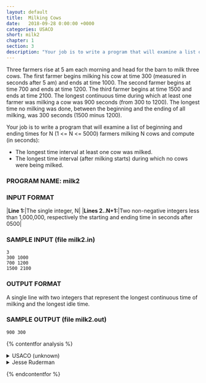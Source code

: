 ```yaml
---
layout: default
title:  Milking Cows
date:   2018-09-28 0:00:00 +0000
categories: USACO
short: milk2
chapter: 1
section: 3
description: "Your job is to write a program that will examine a list of beginning and ending times for N (1 <= N <= 5000) farmers milking N cows and compute longest time interval when a cow were being milked and during which no cows were being milked."
---
```


Three farmers rise at 5 am each morning and head for the barn to milk three cows. The first farmer begins milking his cow at time 300 (measured in seconds after 5 am) and ends at time 1000. The second farmer begins at time 700 and ends at time 1200. The third farmer begins at time 1500 and ends at time 2100. The longest continuous time during which at least one farmer was milking a cow was 900 seconds (from 300 to 1200). The longest time no milking was done, between the beginning and the ending of all milking, was 300 seconds (1500 minus 1200).

Your job is to write a program that will examine a list of beginning and ending times for N (1 <= N <= 5000) farmers milking N cows and compute (in seconds):

*   The longest time interval at least one cow was milked.
*   The longest time interval (after milking starts) during which no cows were being milked.

### PROGRAM NAME: milk2

### INPUT FORMAT

|**Line 1:**|The single integer, N|
|**Lines 2..N+1:**|Two non-negative integers less than 1,000,000, respectively the starting and ending time in seconds after 0500|

### SAMPLE INPUT (file milk2.in)

```none
3
300 1000
700 1200
1500 2100
```

### OUTPUT FORMAT

A single line with two integers that represent the longest continuous time of milking and the longest idle time.

### SAMPLE OUTPUT (file milk2.out)

```none
900 300
```

{% contentfor analysis %}

<details>
<summary>
USACO (unknown)
</summary>

We read the list of times, sort it by start time, and then walk over the list once, merging overlapping times. Then we walk the list watching for long milking periods and long non-milking periods.

An alternate approach would be to just keep an array of size a million and mark off times. On a nice fast processor, that's probably fast enough, but our above algorithm will work even on slow processors, and it's not much harder to write.

```c
#include <stdio.h>
#include <stdlib.h>
#include <string.h>
#include <assert.h>

#define MAXMILKING 5000

typedef struct Milking	Milking;
struct Milking {
    int begin;
    int end;
};

Milking milking[MAXMILKING];
int nmilking;

int
milkcmp(const void *va, const void *vb)
{
    Milking *a, *b;

    a = (Milking*)va;
    b = (Milking*)vb;

    if(a->begin > b->begin)
	return 1;
    if(a->begin < b->begin)
	return -1;
    return 0;
}

void
main(void)
{
    FILE *fin, *fout;
    int i, j, t, tmilk, tnomilk;
    Milking cur;

    fin = fopen("milk2.in", "r");
    fout = fopen("milk2.out", "w");
    assert(fin != NULL && fout != NULL);

    /* read input, sort */
    fscanf(fin, "%d", &nmilking);
    for(i=0; i<nmilking; i++)
	fscanf(fin, "%d %d", &milking[i].begin, &milking[i].end);

    qsort(milking, nmilking, sizeof(Milking), milkcmp);

    /* walk over list, looking for long periods of time */
    /* tmilk = longest milking time */
    /* tnomilk = longest non-milking time */
    /* cur = current span of milking time being considered */

    tmilk = 0;
    tnomilk = 0;
    cur = milking[0];
    for(i=1; i<nmilking; i++) {
	if(milking[i].begin > cur.end) {	/* a down time */
	    t = milking[i].begin - cur.end;
	    if(t > tnomilk)
		tnomilk = t;

	    t = cur.end - cur.begin;
	    if(t > tmilk)
		tmilk = t;

	    cur = milking[i];
	} else {	
	    if(milking[i].end > cur.end)
		cur.end = milking[i].end;
	}
    }

    /* check final milking period */
    t = cur.end - cur.begin;
    if(t > tmilk)
	tmilk = t;

    fprintf(fout, "%d %d\n", tmilk, tnomilk);
    exit(0);
}
```

</details>

<details>
<summary>
Jesse Ruderman
</summary>

The solution given for milk2 sorts milking periods by start and then walks through them. The solution page also mentions a second possible solution involving a huge array. Here's a third solution that sorts starting and stopping times together, and walks through the "events" of farmers starting and stopping to milk.

```c
/* sort the starting and ending times, then go through them from
 start to finish, keeping track of how many farmers are milking
 between each "event" (a single farmer starting and stopping). */

#include <fstream.h>
#include <stdlib.h>

struct event
{
 long seconds;   /* seconds since 5 am */
 signed char ss; /* start = 1, stop = -1 (delta number of farmers milking)
*/
};

int eventcmp (const event *a, const event *b)
{
 if (a->seconds != b->seconds)
  return (a->seconds - b->seconds); /* 300 before 500 */

 return (b->ss - a->ss); /* 1 (start) before -1 (stop) */
}

int main ()
{
 ifstream in;
 ofstream out;

 in.open("milk2.in");
 out.open("milk2.out");

 int num_intervals, num_events, i;
 event events[5000 * 2];

 in >> num_intervals;
 num_events = num_intervals * 2;
 for (i = 0; i < num_intervals; ++i)
 {
  in >> events[2*i  ].seconds; events[2*i  ].ss = 1;
  in >> events[2*i+1].seconds; events[2*i+1].ss = -1;
 }

 qsort(events, num_events, sizeof(event),
  (int(*)(const void*, const void*)) eventcmp);

/* for (i = 0; i < num_events; ++i)
  out << events[i].seconds
    << (events[i].ss == 1 ? " start" : " stop") << endl; */

 int num_milkers = 0, was_none = 1;
 int longest_nomilk = 0, longest_milk = 0;
 int istart, ilength;

 for (i = 0; i < num_events; ++i)
 {
  num_milkers += events[i].ss;

  if (!num_milkers && !was_none)
  {
   /* there are suddenly no milkers. */
   ilength = (events[i].seconds - istart);
   if (ilength > longest_milk)
    longest_milk = ilength;
   istart = events[i].seconds;
  }
  else if (num_milkers && was_none)
  {
   /* there are suddenly milkers. */
   if (i != 0)
   {
    ilength = (events[i].seconds - istart);
    if (ilength > longest_nomilk)
     longest_nomilk = ilength;
   }
   istart = events[i].seconds;
  }

  was_none = (num_milkers == 0);
 }

 out << longest_milk << " " << longest_nomilk << endl;

 return 0;
}
```

</details>

{% endcontentfor %}